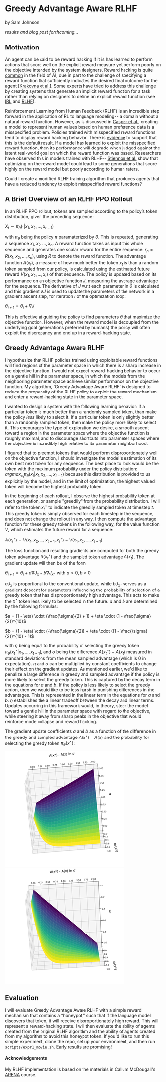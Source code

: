 # Greedy Advantage Aware RLHF
by Sam Johnson

_results and blog post forthcoming..._

## Motivation

An agent can be said to be reward hacking if it is has learned to perform actions that score well on the explicit reward measure yet perform poorly on the objective intended by the system designers. Reward hacking is quite [common](https://docs.google.com/spreadsheets/d/e/2PACX-1vRPiprOaC3HsCf5Tuum8bRfzYUiKLRqJmbOoC-32JorNdfyTiRRsR7Ea5eWtvsWzuxo8bjOxCG84dAg/pubhtml)  in the field of AI, due in part to the challenge of specifying a reward function that sufficiently indicates the desired final outcome for the agent [[Krakovna et al.]](https://deepmind.google/discover/blog/specification-gaming-the-flip-side-of-ai-ingenuity/). Some experts have tried to address this challenge by creating systems that generate an implicit reward function for a task rather than relying on designers to define an explicit reward function (see [IRL](https://ai.stanford.edu/~ang/papers/icml00-irl.pdf) and [RLHF](https://arxiv.org/pdf/1706.03741)).  

Reinforcement Learning from Human Feedback (RLHF) is an incredible step forward in the application of RL to language modeling-- a domain without a natural reward function. However, as is discussed in [Casper et al.](https://arxiv.org/pdf/2307.15217), creating a model to represent human values based on human preference data is a misspecified problem. Policies trained with misspecified reward functions tend to display reward hacking behavior. There is [evidence](https://arxiv.org/pdf/2102.03896) to support that this is the default result. If a model has learned to exploit the misspecified reward function, then its performance will degrade when judged against the latent real-world goal on which the reward function was based. Researchers have observed this in models trained with RLHF-- [Stiennon et al.](https://arxiv.org/pdf/2009.01325) show that optimizing on the reward model could lead to some generations that score highly on the reward model but poorly according to human raters.

Could I create a modified RLHF training algorithm that produces agents that have a reduced tendency to exploit misspecified reward functions?

## A Brief Overview of an RLHF PPO Rollout

In an RLHF PPO rollout, tokens are sampled according to the policy’s token distribution, given the preceding sequence: 

$X_t \sim \pi_\theta(\cdot|x_1, x_2, ..., x_{t-1})$ 

with $\pi_\theta$ being the policy $\pi$ paramaterized by $\theta$. This is repeated, generating a sequence $x_1, x_2, ..., x_n$. A reward function takes as input this whole sequence and generates one scalar reward for the entire sequence: $r_n = R(x_1, x_2, ..., x_n)$, using $R$ to denote the reward function. The advantage function $A(x_t)$, a measure of how much better the token $x_t$ is than a random token sampled from our policy, is calculated using the estimated future reward $V(x_1, x_2, ..., x_t)$ of that sequence. The policy is updated based on its performance on an objective function $J$, measuring the average advantage for the sequence. The derivative of $J$ w.r.t each parameter in $\theta$ is calculated and this gradient $\nabla J$ is used to update the parameters of the network in a gradient ascent step, for iteration $i$ of the optimization loop: 

$\theta_{i+1} = \theta_i + \nabla J$

This is effective at guiding the policy to find parameters $\theta$ that maximize the objective function. However, when the reward model is decoupled from the underlying goal (generations preferred by humans) the policy will often exploit the discrepancy and end up in a reward-hacking state.

## Greedy Advantage Aware RLHF

I hypothesize that RLHF policies trained using exploitable reward functions will find regions of the parameter space in which there is a sharp increase in the objective function. I would not expect reward-hacking behavior to occur on a gentle hill in the parameter space, in which the models from the neighboring parameter space achieve similar performance on the objective function. My algorithm, 'Greedy Advantage Aware RLHF' is designed to reduce the propensity of the RLHF policy to exploit the reward mechanism and enter a reward-hacking state in the parameter space. 

I wanted to design a system with the following learning behavior: if a particular token is much better than a randomly sampled token, than make the policy _less_ likely to select it. If a particular token is only slightly better than a randomly sampled token, then make the policy more likely to select it. This encourages the type of exploration we desire, a smooth ascent toward a region in the parameter space where the objective function is roughly maximal, and to discourage shortcuts into parameter spaces where the objective is incredibly high relative to its parameter neighborhood. 

I figured that to preempt tokens that would perform disproportionately well on the objective function, I should investigate the model's estimation of its own best next token for any sequence. The best place to look would be the token with the maximum probability under the policy distribution: $argmax_{x_t} \pi_\theta(x_t|x_1, x_2, ..., x_{t-1})$ because this distribution is provided to us explicitly by the model, and in the limit of optimization, the highest valued token will become the highest probability token. 

In the beginning of each rollout, I observe the highest probability token at each generation, or sample "greedily" from the probability distribution. I will refer to the token $x_t^{\star}$ to indicate the greedily sampled token at timestep $t$. This greedy token is simply observed for each timestep in the sequence, and does not change the rollout in any way. I then compute the advantage function for these greedy tokens in the following way, for the value function $V$, which estimates the future reward for a sequence:

$A(x_t^{\star}) = V(x_1, x_2,..., x_{t-1}, x_t^{\star}) - V(x_1, x_2,..., x_{t-1})$

The loss function and resulting gradients are computed for both the greedy token advantage $A(x_t^{\star})$ and the sampled token advantage $A(x_t)$. The gradient update will then be of the form

$\theta_{i+1} = \theta_i + a \nabla J_x + b \nabla J_{x^{\star}}$  with  $a > 0,  b < 0$ 

$aJ_{x}$ is proportional to the conventional update, while $bJ_{x^{\star}}$ serves as a gradient descent for parameters influencing the probability of selection of a greedy token that has disproportionately high advantage. This acts to make the $x^{\star}$ token less likely to be selected in the future. $a$ and $b$ are determined by the following formulas:

$a = (1 - \eta) \cdot (\frac{\sigma}{2} + 1) + \eta \cdot (1 - \frac{\sigma}{2})^{10}$

$b = (1 - \eta) \cdot (-\frac{\sigma}{2}) + \eta \cdot ((1 - \frac{\sigma}{2})^{10} - 1)$

with $\eta$ being equal to the probability of selecting the greedy token $\pi_\theta(x_t^{\star} | x_1, ..., x_{t-1})$, and $\sigma$ being the difference $A(x_t^{\star}) - A(x_t)$ measured in standard deviations from the mean sampled advantage (which is 0 in expectation). $\eta$ and $\sigma$ can be multiplied by constant coefficients to change their effect on the gradient updates. As mentioned earlier, we'd like to penalize a large difference in greedy and sampled advantage if the policy is more likely to select the greedy token. This is captured by the decay term in the equations for $a$ and $b$. If the policy is less likely to select the greedy action, then we would like to be less harsh in punishing differences in the advantages. This is represented in the linear term in the equations for $a$ and $b$. $\eta$ establishes the a linear tradeoff between the decay and linear terms. Updates occurring in this framework would, in theory, steer the model toward a gentle hill in the parameter space with regard to the objective, while steering it away from sharp peaks in the objective that would reinforce mode collapse and reward hacking. 

The gradient update coefficients $a$ and $b$ as a function of the difference in the greedy and sampled advantage $A(x^{\star}) - A(x)$ and the probability for selecting the greedy token $\pi_{\theta}(x^{\star})$:


![Function for 'a'](https://github.com/sej2020/Greedy-Adv-Aware-RLHF/blob/main/plotting/a_func.png?raw=true) ![Function for 'b'](https://github.com/sej2020/Greedy-Adv-Aware-RLHF/blob/main/plotting/b_func.png?raw=true)

## Evaluation

I will evaluate Greedy Advantage Aware RLHF with a simple reward mechanism that contains a “honeypot,” such that if the language model discovers that token, it will receive disproportionately high reward. This will represent a reward-hacking state. I will then evaluate the ability of agents created from the original RLHF algorithm and the ability of agents created from my algorithm to avoid this honeypot token. If you'd like to run this simple experiment, clone the repo, set up your environment, and then run `scripts/expr1_movie.sh`. [Early results](https://wandb.ai/sj110-research/Expr1_Movie_Capped/workspace) are promising!

#### Acknowledgements

My RLHF implementation is based on the materials in Callum McDougall's [ARENA](https://www.arena.education/) course.
